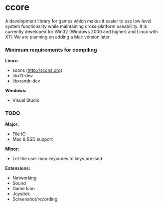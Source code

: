 ccore
=====

A development library for games which makes it easier to use low level system functionality while maintaining cross-platform useabillity.
It is currently developed for Win32 (Windows 2000 and higher) and Linux with X11. We are planning on adding a Mac version later.

### Minimum requirements for compiling ###
**Linux:**
- scons (http://scons.org)
- libx11-dev
- libxrandr-dev

**Windows:**
- Visual Studio

### TODO ###
**Major:**
- File IO
- Mac & BSD support

**Minor:**
- Let the user map keycodes to keys pressed

**Extensions:**
- Networking
- Sound
- Game Icon
- Joystick
- Screenshot/recording
